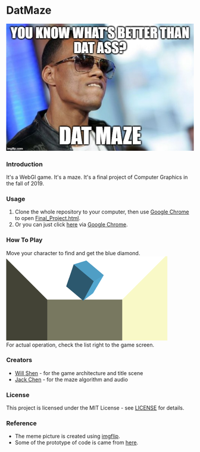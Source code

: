 # DatMaze
![](https://github.com/willshen0159/DatMaze/blob/master/DatMaze.jpg)
### Introduction
It's a WebGl game. It's a maze. It's a final project of Computer Graphics in the fall of 2019.
### Usage
1. Clone the whole repository to your computer, then use [Google Chrome](https://www.google.com/chrome/) to open [Final_Project.html](https://github.com/willshen0159/DatMaze/blob/master/Final_Project.html).
2. Or you can just click [here](https://willshen0159.github.io/DatMaze/) via [Google Chrome](https://www.google.com/chrome/).
### How To Play
Move your character to find and get the blue diamond.  
![](https://github.com/willshen0159/DatMaze/blob/master/blueDiamond.png)  
For actual operation, check the list right to the game screen.
### Creators
* [Will Shen](https://github.com/willshen0159) - for the game architecture and title scene
* [Jack Chen](https://github.com/Chen-ChunYen) - for the maze algorithm and audio
### License
This project is licensed under the MIT License - see [LICENSE](https://github.com/willshen0159/DatMaze/blob/master/LICENSE) for details.
### Reference
* The meme picture is created using [imgflip](https://imgflip.com/).
* Some of the prototype of code is came from [here](http://cg.csie.ntnu.edu.tw/CG/code/).
